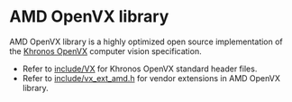 # AMD OpenVX library
AMD OpenVX library is a highly optimized open source implementation of the [Khronos OpenVX](https://www.khronos.org/registry/vx/) computer vision specification.
* Refer to [include/VX](include/VX) for Khronos OpenVX standard header files.
* Refer to [include/vx_ext_amd.h](include/vx_ext_amd.h) for vendor extensions in AMD OpenVX library.
